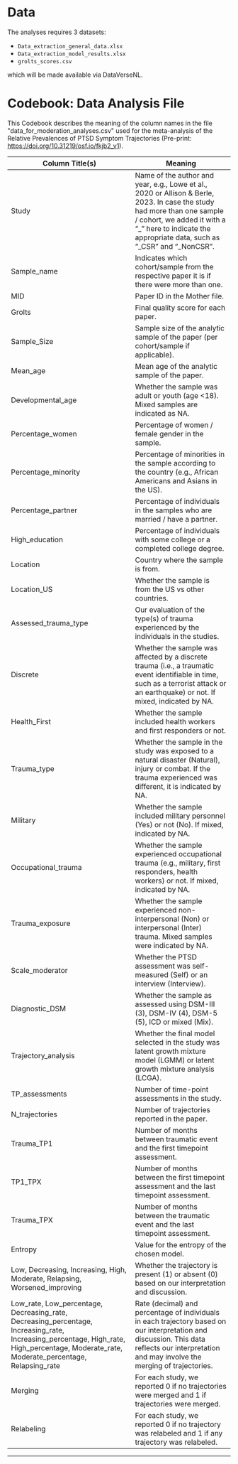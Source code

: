 # Data

The analyses requires 3 datasets:

- `Data_extraction_general_data.xlsx`
- `Data_extraction_model_results.xlsx` 
- `grolts_scores.csv`

which will be made available via DataVerseNL. 

# Codebook: Data Analysis File

This Codebook describes the meaning of the column names in the file "data_for_moderation_analyses.csv" used for the meta-analysis of the Relative Prevalences of PTSD Symptom Trajectories (Pre-print: https://doi.org/10.31219/osf.io/fkjb2_v1).

| Column Title(s) | Meaning |
|---|---|
| Study | Name of the author and year, e.g., Lowe et al., 2020 or Allison & Berle, 2023. In case the study had more than one sample / cohort, we added it with a “_” here to indicate the appropriate data, such as “_CSR” and “_NonCSR”. |
| Sample_name | Indicates which cohort/sample from the respective paper it is if there were more than one. |
| MID | Paper ID in the Mother file. |
| Grolts | Final quality score for each paper. |
| Sample_Size | Sample size of the analytic sample of the paper (per cohort/sample if applicable). |
| Mean_age | Mean age of the analytic sample of the paper. |
| Developmental_age | Whether the sample was adult or youth (age <18). Mixed samples are indicated as NA. |
| Percentage_women | Percentage of women / female gender in the sample. |
| Percentage_minority | Percentage of minorities in the sample according to the country (e.g., African Americans and Asians in the US). |
| Percentage_partner | Percentage of individuals in the samples who are married / have a partner. |
| High_education | Percentage of individuals with some college or a completed college degree. |
| Location | Country where the sample is from. |
| Location_US | Whether the sample is from the US vs other countries. |
| Assessed_trauma_type | Our evaluation of the type(s) of trauma experienced by the individuals in the studies. |
| Discrete | Whether the sample was affected by a discrete trauma (i.e., a traumatic event identifiable in time, such as a terrorist attack or an earthquake) or not. If mixed, indicated by NA. |
| Health_First | Whether the sample included health workers and first responders or not. |
| Trauma_type | Whether the sample in the study was exposed to a natural disaster (Natural), injury or combat. If the trauma experienced was different, it is indicated by NA. |
| Military | Whether the sample included military personnel (Yes) or not (No). If mixed, indicated by NA. |
| Occupational_trauma | Whether the sample experienced occupational trauma (e.g., military, first responders, health workers) or not. If mixed, indicated by NA. |
| Trauma_exposure | Whether the sample experienced non-interpersonal (Non) or interpersonal (Inter) trauma. Mixed samples were indicated by NA. |
| Scale_moderator | Whether the PTSD assessment was self-measured (Self) or an interview (Interview). |
| Diagnostic_DSM | Whether the sample as assessed using DSM-III (3), DSM-IV (4), DSM-5 (5), ICD or mixed (Mix). |
| Trajectory_analysis | Whether the final model selected in the study was latent growth mixture model (LGMM) or latent growth mixture analysis (LCGA). |
| TP_assessments | Number of time-point assessments in the study. |
| N_trajectories | Number of trajectories reported in the paper. |
| Trauma_TP1 | Number of months between traumatic event and the first timepoint assessment. |
| TP1_TPX | Number of months between the first timepoint assessment and the last timepoint assessment. |
| Trauma_TPX | Number of months between the traumatic event and the last timepoint assessment. |
| Entropy | Value for the entropy of the chosen model. |
| Low, Decreasing, Increasing, High, Moderate, Relapsing, Worsened_improving | Whether the trajectory is present (1) or absent (0) based on our interpretation and discussion. |
| Low_rate, Low_percentage, Decreasing_rate, Decreasing_percentage, Increasing_rate, Increasing_percentage, High_rate, High_percentage, Moderate_rate, Moderate_percentage, Relapsing_rate | Rate (decimal) and percentage of individuals in each trajectory based on our interpretation and discussion. This data reflects our interpretation and may involve the merging of trajectories. |
| Merging | For each study, we reported 0 if no trajectories were merged and 1 if trajectories were merged. |
| Relabeling | For each study, we reported 0 if no trajectory was relabeled and 1 if any trajectory was relabeled. |

---
